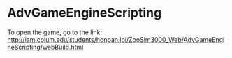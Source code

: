 # AdvGameEngineScripting

To open the game, go to the link:
http://iam.colum.edu/students/honpan.loi/ZooSim3000_Web/AdvGameEngineScripting/webBuild.html
